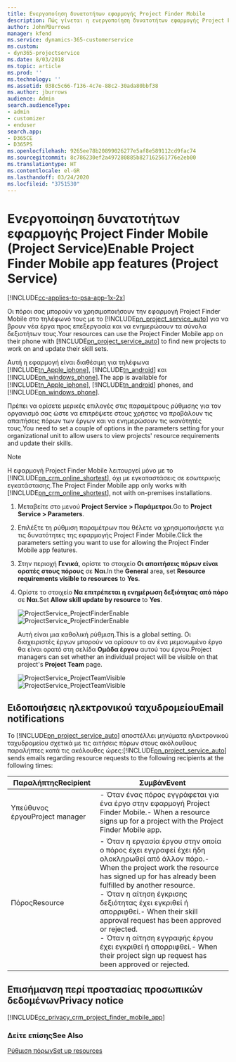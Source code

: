 ```yaml
---
title: Ενεργοποίηση δυνατοτήτων εφαρμογής Project Finder Mobile
description: Πώς γίνεται η ενεργοποίηση δυνατοτήτων εφαρμογής Project Finder Mobile για το Project Service
author: JohnPBurrows
manager: kfend
ms.service: dynamics-365-customerservice
ms.custom:
- dyn365-projectservice
ms.date: 8/03/2018
ms.topic: article
ms.prod: ''
ms.technology: ''
ms.assetid: 038c5c66-f136-4c7e-88c2-30ada80bbf38
ms.author: jburrows
audience: Admin
search.audienceType:
- admin
- customizer
- enduser
search.app:
- D365CE
- D365PS
ms.openlocfilehash: 9265ee78b20899026277e5af8e589112cd9fac74
ms.sourcegitcommit: 8c786230ef2a497280885b827162561776e2eb00
ms.translationtype: HT
ms.contentlocale: el-GR
ms.lasthandoff: 03/24/2020
ms.locfileid: "3751530"
---
```

# <a name="enable-project-finder-mobile-app-features-project-service"></a><span data-ttu-id="fb2d4-103">Ενεργοποίηση δυνατοτήτων εφαρμογής Project Finder Mobile (Project Service)</span><span class="sxs-lookup"><span data-stu-id="fb2d4-103">Enable Project Finder Mobile app features (Project Service)</span></span>

[!INCLUDE[cc-applies-to-psa-app-1x-2x](../includes/cc-applies-to-psa-app-1x-2x.md)]

<span data-ttu-id="fb2d4-104">Οι πόροι σας μπορούν να χρησιμοποιήσουν την εφαρμογή Project Finder Mobile στο τηλέφωνό τους με το [!INCLUDE[pn_project_service_auto](../includes/pn-project-service-auto.md)] για να βρουν νέα έργα προς επεξεργασία και να ενημερώσουν τα σύνολα δεξιοτήτων τους.</span><span class="sxs-lookup"><span data-stu-id="fb2d4-104">Your resources can use the Project Finder Mobile app on their phone with [!INCLUDE[pn_project_service_auto](../includes/pn-project-service-auto.md)] to find new projects to work on and update their skill sets.</span></span>  
  
 <span data-ttu-id="fb2d4-105">Αυτή η εφαρμογή είναι διαθέσιμη για τηλέφωνα [!INCLUDE[tn_Apple_iphone](../includes/tn-apple-iphone.md)], [!INCLUDE[tn_android](../includes/tn-android.md)] και [!INCLUDE[pn_windows_phone](../includes/pn-windows-phone.md)].</span><span class="sxs-lookup"><span data-stu-id="fb2d4-105">The app is available for [!INCLUDE[tn_Apple_iphone](../includes/tn-apple-iphone.md)], [!INCLUDE[tn_android](../includes/tn-android.md)] phones, and [!INCLUDE[pn_windows_phone](../includes/pn-windows-phone.md)].</span></span>  
  
 <span data-ttu-id="fb2d4-106">Πρέπει να ορίσετε μερικές επιλογές στις παραμέτρους ρύθμισης για τον οργανισμό σας ώστε να επιτρέψετε στους χρήστες να προβάλουν τις απαιτήσεις πόρων των έργων και να ενημερώσουν τις ικανότητές τους.</span><span class="sxs-lookup"><span data-stu-id="fb2d4-106">You need to set a couple of options in the parameters setting for your organizational unit to allow users to view projects' resource requirements and update their skills.</span></span>  
  
> [!NOTE]
>  <span data-ttu-id="fb2d4-107">Η εφαρμογή Project Finder Mobile λειτουργεί μόνο με το [!INCLUDE[pn_crm_online_shortest](../includes/pn-crm-online-shortest.md)], όχι με εγκαταστάσεις σε εσωτερικής εγκατάστασης.</span><span class="sxs-lookup"><span data-stu-id="fb2d4-107">The Project Finder Mobile app only works with [!INCLUDE[pn_crm_online_shortest](../includes/pn-crm-online-shortest.md)], not with on-premises installations.</span></span>  
  
1. <span data-ttu-id="fb2d4-108">Μεταβείτε στο μενού **Project Service > Παράμετροι**.</span><span class="sxs-lookup"><span data-stu-id="fb2d4-108">Go to **Project Service > Parameters**.</span></span>  
  
2. <span data-ttu-id="fb2d4-109">Επιλέξτε τη ρύθμιση παραμέτρων που θέλετε να χρησιμοποιήσετε για τις δυνατότητες της εφαρμογής Project Finder Mobile.</span><span class="sxs-lookup"><span data-stu-id="fb2d4-109">Click the parameters setting you want to use for allowing the Project Finder Mobile app features.</span></span>  
  
3. <span data-ttu-id="fb2d4-110">Στην περιοχή **Γενικά**, ορίστε το στοιχείο **Οι απαιτήσεις πόρων είναι ορατές στους πόρους** σε **Ναι**.</span><span class="sxs-lookup"><span data-stu-id="fb2d4-110">In the **General** area, set **Resource requirements visible to resources** to **Yes**.</span></span>  
  
4. <span data-ttu-id="fb2d4-111">Ορίστε το στοιχείο **Να επιτρέπεται η ενημέρωση δεξιότητας από πόρο** σε **Ναι**.</span><span class="sxs-lookup"><span data-stu-id="fb2d4-111">Set **Allow skill update by resource** to **Yes**.</span></span>  
  
   <span data-ttu-id="fb2d4-112">![ProjectService_ProjectFinderEnable](../project-service/media/project-service-project-finder-enable.png "ProjectService_ProjectFinderEnable")</span><span class="sxs-lookup"><span data-stu-id="fb2d4-112">![ProjectService_ProjectFinderEnable](../project-service/media/project-service-project-finder-enable.png "ProjectService_ProjectFinderEnable")</span></span>  
  
   <span data-ttu-id="fb2d4-113">Αυτή είναι μια καθολική ρύθμιση.</span><span class="sxs-lookup"><span data-stu-id="fb2d4-113">This is a global setting.</span></span> <span data-ttu-id="fb2d4-114">Οι διαχειριστές έργων μπορούν να ορίσουν το αν ένα μεμονωμένο έργο θα είναι ορατό στη σελίδα **Ομάδα έργου** αυτού του έργου.</span><span class="sxs-lookup"><span data-stu-id="fb2d4-114">Project managers can set whether an individual project will be visible on that project's **Project Team** page.</span></span>  
  
   <span data-ttu-id="fb2d4-115">![ProjectService_ProjectTeamVisible](../project-service/media/project-service-project-team-visible.png "ProjectService_ProjectTeamVisible")</span><span class="sxs-lookup"><span data-stu-id="fb2d4-115">![ProjectService_ProjectTeamVisible](../project-service/media/project-service-project-team-visible.png "ProjectService_ProjectTeamVisible")</span></span>  
  
## <a name="email-notifications"></a><span data-ttu-id="fb2d4-116">Ειδοποιήσεις ηλεκτρονικού ταχυδρομείου</span><span class="sxs-lookup"><span data-stu-id="fb2d4-116">Email notifications</span></span>  
 <span data-ttu-id="fb2d4-117">Το [!INCLUDE[pn_project_service_auto](../includes/pn-project-service-auto.md)] αποστέλλει μηνύματα ηλεκτρονικού ταχυδρομείου σχετικά με τις αιτήσεις πόρων στους ακόλουθους παραλήπτες κατά τις ακόλουθες ώρες:</span><span class="sxs-lookup"><span data-stu-id="fb2d4-117">[!INCLUDE[pn_project_service_auto](../includes/pn-project-service-auto.md)] sends emails regarding resource requests to the following recipients at the following times:</span></span>  
  
|<span data-ttu-id="fb2d4-118">Παραλήπτης</span><span class="sxs-lookup"><span data-stu-id="fb2d4-118">Recipient</span></span>|<span data-ttu-id="fb2d4-119">Συμβάν</span><span class="sxs-lookup"><span data-stu-id="fb2d4-119">Event</span></span>|  
|---------------|-----------|  
|<span data-ttu-id="fb2d4-120">Υπεύθυνος έργου</span><span class="sxs-lookup"><span data-stu-id="fb2d4-120">Project manager</span></span>|<span data-ttu-id="fb2d4-121">-   Όταν ένας πόρος εγγράφεται για ένα έργο στην εφαρμογή Project Finder Mobile.</span><span class="sxs-lookup"><span data-stu-id="fb2d4-121">-   When a resource signs up for a project with the Project Finder Mobile app.</span></span>|  
|<span data-ttu-id="fb2d4-122">Πόρος</span><span class="sxs-lookup"><span data-stu-id="fb2d4-122">Resource</span></span>|<span data-ttu-id="fb2d4-123">-   Όταν η εργασία έργου στην οποία ο πόρος έχει εγγραφεί έχει ήδη ολοκληρωθεί από άλλον πόρο.</span><span class="sxs-lookup"><span data-stu-id="fb2d4-123">-   When the project work the resource has signed up for has already been fulfilled by another resource.</span></span><br /><span data-ttu-id="fb2d4-124">-   Όταν η αίτηση έγκρισης δεξιότητας έχει εγκριθεί ή απορριφθεί.</span><span class="sxs-lookup"><span data-stu-id="fb2d4-124">-   When their skill approval request has been approved or rejected.</span></span><br /><span data-ttu-id="fb2d4-125">-   Όταν η αίτηση εγγραφής έργου έχει εγκριθεί ή απορριφθεί.</span><span class="sxs-lookup"><span data-stu-id="fb2d4-125">-   When their project sign up request has been approved or rejected.</span></span>|  
  
## <a name="privacy-notice"></a><span data-ttu-id="fb2d4-126">Επισήμανση περί προστασίας προσωπικών δεδομένων</span><span class="sxs-lookup"><span data-stu-id="fb2d4-126">Privacy notice</span></span>  
 [!INCLUDE[cc_privacy_crm_project_finder_mobile_app](../includes/cc-privacy-crm-project-finder-mobile-app.md)]  
  
### <a name="see-also"></a><span data-ttu-id="fb2d4-127">Δείτε επίσης</span><span class="sxs-lookup"><span data-stu-id="fb2d4-127">See Also</span></span>  
 [<span data-ttu-id="fb2d4-128">Ρύθμιση πόρων</span><span class="sxs-lookup"><span data-stu-id="fb2d4-128">Set up resources</span></span>](../project-service/set-up-resources.md)
